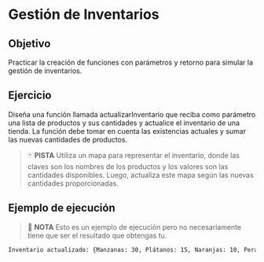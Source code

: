 # Gestión de Inventarios

## Objetivo

Practicar la creación de funciones con parámetros y retorno para simular la gestión de inventarios.

## Ejercicio

Diseña una función llamada actualizarInventario que reciba como parámetro una lista de productos y sus cantidades y actualice el inventario de una tienda. La función debe tomar en cuenta las existencias actuales y sumar las nuevas cantidades de productos.

> :black_joker: **PISTA**
> Utiliza un mapa para representar el inventario, donde las claves son los nombres de los productos y los valores son las cantidades disponibles. Luego, actualiza este mapa según las nuevas cantidades proporcionadas.

## Ejemplo de ejecución

> :pencil: **NOTA**
> Esto es un ejemplo de ejecución pero no necesariamente tiene que ser el resultado que obtengas tu.

~~~sh
Inventario actualizado: {Manzanas: 30, Plátanos: 15, Naranjas: 10, Peras: 8}
~~~
